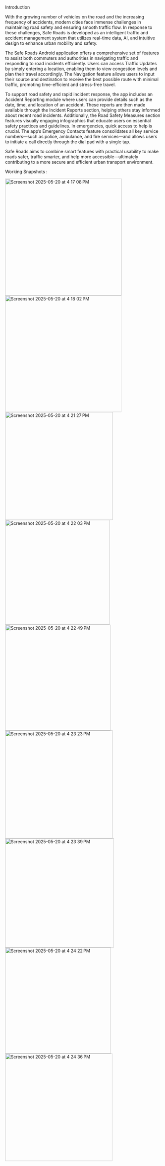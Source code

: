 Introduction

With the growing number of vehicles on the road and the increasing frequency of
accidents, modern cities face immense challenges in maintaining road safety and
ensuring smooth traffic flow. In response to these challenges, Safe Roads is
developed as an intelligent traffic and accident management system that utilizes
real-time data, AI, and intuitive design to enhance urban mobility and safety.

The Safe Roads Android application offers a comprehensive set of features to
assist both commuters and authorities in navigating traffic and responding to road
incidents efficiently. Users can access Traffic Updates by simply entering a
location, enabling them to view congestion levels and plan their travel accordingly.
The Navigation feature allows users to input their source and destination to
receive the best possible route with minimal traffic, promoting time-efficient and
stress-free travel.

To support road safety and rapid incident response, the app includes an Accident
Reporting module where users can provide details such as the date, time, and
location of an accident. These reports are then made available through the Incident
Reports section, helping others stay informed about recent road incidents.
Additionally, the Road Safety Measures section features visually engaging
infographics that educate users on essential safety practices and guidelines.
In emergencies, quick access to help is crucial. The app’s Emergency Contacts
feature consolidates all key service numbers—such as police, ambulance, and fire
services—and allows users to initiate a call directly through the dial pad with a
single tap.

Safe Roads aims to combine smart features with practical usability to make roads
safer, traffic smarter, and help more accessible—ultimately contributing to a more
secure and efficient urban transport environment.


Working Snapshots :


<img width="376" alt="Screenshot 2025-05-20 at 4 17 08 PM" src="https://github.com/user-attachments/assets/2bcd85ea-5cb9-473c-8b19-e20d4d44bd71" />
<img width="375" alt="Screenshot 2025-05-20 at 4 18 02 PM" src="https://github.com/user-attachments/assets/ac96b6c9-f01d-4baf-95c8-db07bae5be47" />
<img width="347" alt="Screenshot 2025-05-20 at 4 21 27 PM" src="https://github.com/user-attachments/assets/37099dfa-5aa8-4de9-a9ed-3b4e0d601283" />
<img width="337" alt="Screenshot 2025-05-20 at 4 22 03 PM" src="https://github.com/user-attachments/assets/871ec45d-7cbb-4c05-91d6-e4f5843f7738" />
<img width="340" alt="Screenshot 2025-05-20 at 4 22 49 PM" src="https://github.com/user-attachments/assets/c9d514ca-9f88-4e5e-bfd7-b84981176a10" />
<img width="347" alt="Screenshot 2025-05-20 at 4 23 23 PM" src="https://github.com/user-attachments/assets/9d57de13-167a-48ac-8945-f4f1566c8ae1" />
<img width="351" alt="Screenshot 2025-05-20 at 4 23 39 PM" src="https://github.com/user-attachments/assets/31996346-0b2b-4981-a61e-976e4f23f65c" />
<img width="341" alt="Screenshot 2025-05-20 at 4 24 22 PM" src="https://github.com/user-attachments/assets/929e4531-9513-4a93-89e9-870476b990c0" />
<img width="346" alt="Screenshot 2025-05-20 at 4 24 36 PM" src="https://github.com/user-attachments/assets/3a79624b-c310-484d-86ca-04d675bb97a0" />









